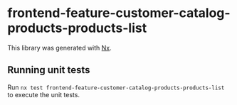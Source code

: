 # frontend-feature-customer-catalog-products-products-list

This library was generated with [Nx](https://nx.dev).

## Running unit tests

Run `nx test frontend-feature-customer-catalog-products-products-list` to execute the unit tests.
